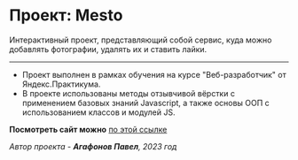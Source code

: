 # Проект: Mesto

Интерактивный проект, представляющий собой сервис, куда можно добавлять фотографии, удалять их и ставить лайки.
____________________
* Проект выполнен в рамках обучения на курсе "Веб-разработчик" от Яндекс.Практикума.
* В проекте использованы методы отзывчивой вёрстки с применением базовых знаний Javascript, а также основы ООП с использованием классов и модулей JS.

**Посмотреть сайт можно** [по этой ссылке](https://damn3333.github.io/mesto/index.html)

*Автор проекта - **Агафонов Павел**, 2023 год*
